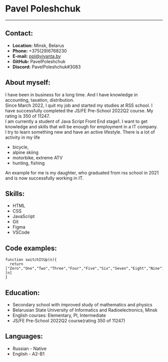 # Pavel Poleshchuk
----
## Contact:
* __Location:__ Minsk, Belarus
* __Phone:__ +375(29)6768230
* __E-mail:__ ppl@vivanta.by
* __GitHub:__ PavelPoleshchuk
* __Discord:__ PavelPoleshchuk#3083

## About myself:
I have been in business for a long time. And I have knowledge in accounting, taxation, distribution.  
Since March 2022, I quit my job and started my studies at RSS school. I have successfully completed the JS/FE Pre-School 2022Q2 course. My rating is 350 of 11247.  
I am currently a student of Java Script Front End stage1.
I want to get knowledge and skills that will be enough for employment in a IT company.  
I try to learn something new and have an active lifestyle. There is a lot of activity in my life
- bicycle,
- alpine skiing
- motorbike, extreme ATV
- hunting, fishing  

An example for me is my daughter, who graduated from rss school in 2021 and is now successfully working in IT.

## Skills:
* HTML
* CSS 
* JavaScript 
* Git 
* Figma
* VSCode

## Code examples:
```
function switchItUp(n){
  return ["Zero","One","Two","Three","Four","Five","Six","Seven","Eight","Nine"][n]
}
```
## Education:
* Secondary school with improved study of mathematics and physics
* Belarusian State University of Informatics and Radioelectronics, Minsk
* English courses: Elementary, PI, Intermediate
* JS/FE Pre-School 2022Q2 course(rating 350 of 11247)

## Languages:
* Russian - Native
* English - A2-B1